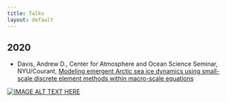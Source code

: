 ```yaml
---
title: Talks
layout: default
---
```


## 2020

- Davis, Andrew D., Center for Atmosphere and Ocean Science Seminar, NYU/Courant, <a href="https://github.com/SPIce-Team/spice-team.github.io/raw/master/files/DAVIS_CAOS_Seminar.pdf">Modeling emergent Arctic sea ice dynamics using small-scale discrete element methods within macro-scale equations</a> 

[![IMAGE ALT TEXT HERE](https://img.youtube.com/vi/CF5_fQ-V-oI/0.jpg)](https://www.youtube.com/watch?v=CF5_fQ-V-oI)
